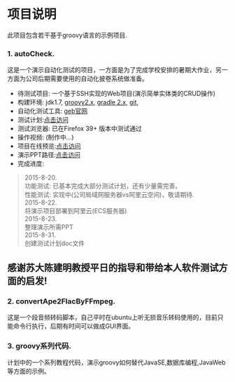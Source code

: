 # 项目说明
此项目包含若干基于groovy语言的示例项目.
### 1. **autoCheck**.
这是一个演示自动化测试的项目，一方面是为了完成学校安排的暑期大作业，另一方面为公司后期需要使用的自动化披卷系统做准备。
* 待测试项目: 一个基于SSH实现的Web项目(演示简单实体类的CRUD操作)
* 构建环境: jdk1.7,
<a href="http://www.groovy-lang.org/learn.html" target="_blank">groovy2.x</a>, 
<a href="http://gradle.org/whygradle-build-automation/" target="_blank">gradle 2.x</a>, 
<a href="https://www.atlassian.com/git/" target="_blank">git</a>, 
* 自动化测试工具: <a href="http://www.gebish.org" target="_blank">geb官网</a>  
* 测试计划:<a href="https://raw.githubusercontent.com/usedtolove/groovy-study/master/docs/%E6%B5%8B%E8%AF%95%E8%AE%A1%E5%88%92%EF%BC%88GBT%209386-2008%EF%BC%89.doc" target="_blank">点击访问</a>  
* 测试浏览器: 已在Firefox 39+ 版本中测试通过
* 操作视频: (制作中...)
* 项目在线预览:<a href="http://139.196.26.217:8080/autoCheck" target="_blank">点击访问</a>  
* 演示PPT路径:<a href="https://github.com/usedtolove/groovy-study/tree/master/ppt" target="_blank">点击访问</a>  
* 完成进度:  

> 2015-8-20.  
> 功能测试: 已基本完成大部分测试计划，还有少量需完善。  
> 性能测试: 实现中(公司局域网服务器vs阿里云空间)，敬请期待.  
> 2015-8-22.  
> 将演示项目部署到阿里云(ECS服务器)  
> 2015-8-23.  
> 整理演示所需PPT  
> 2015-8-31.  
> 创建测试计划doc文件  

## 感谢苏大陈建明教授平日的指导和带给本人软件测试方面的启发!

### 2. **convertApe2FlacByFFmpeg**.
这是一个段音频转码脚本，自己平时在ubuntu上听无损音乐转码使用的，目前只能命令行执行，后期有时间可以做成GUI界面。

### 3. groovy系列代码.
计划中的一个系列教程代码，演示groovy如何替代JavaSE,数据库编程,JavaWeb等方面的示例。
